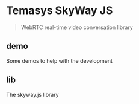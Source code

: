 # Temasys SkyWay JS

> WebRTC real-time video conversation library

## demo

Some demos to help with the development


## lib

The skyway.js library
